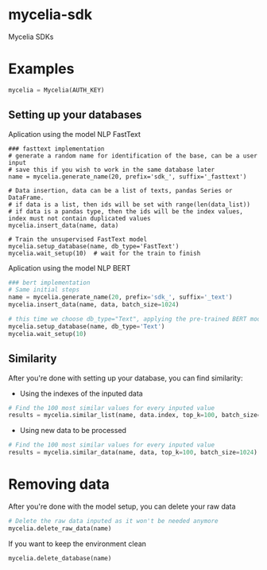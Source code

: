 # mycelia-sdk
Mycelia SDKs

# Examples
```python
mycelia = Mycelia(AUTH_KEY)
```

## Setting up your databases

Aplication using the model NLP FastText
```
### fasttext implementation
# generate a random name for identification of the base, can be a user input
# save this if you wish to work in the same database later
name = mycelia.generate_name(20, prefix='sdk_', suffix='_fasttext')

# Data insertion, data can be a list of texts, pandas Series or DataFrame.
# if data is a list, then ids will be set with range(len(data_list))
# if data is a pandas type, then the ids will be the index values, index must not contain duplicated values
mycelia.insert_data(name, data)

# Train the unsupervised FastText model
mycelia.setup_database(name, db_type='FastText')
mycelia.wait_setup(10)  # wait for the train to finish
```

Aplication using the model NLP BERT
```python
### bert implementation
# Same initial steps
name = mycelia.generate_name(20, prefix='sdk_', suffix='_text')
mycelia.insert_data(name, data, batch_size=1024)

# this time we choose db_type="Text", applying the pre-trained BERT model
mycelia.setup_database(name, db_type='Text')
mycelia.wait_setup(10)
```

## Similarity
After you're done with setting up your database, you can find similarity:

- Using the indexes of the inputed data
```python
# Find the 100 most similar values for every inputed value
results = mycelia.similar_list(name, data.index, top_k=100, batch_size=1024)
```

- Using new data to be processed
```python
# Find the 100 most similar values for every inputed value
results = mycelia.similar_data(name, data, top_k=100, batch_size=1024)
```

# Removing data

After you're done with the model setup, you can delete your raw data
```python
# Delete the raw data inputed as it won't be needed anymore
mycelia.delete_raw_data(name)
```

If you want to keep the environment clean
``` python
mycelia.delete_database(name)
```
